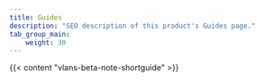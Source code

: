 ```yaml
---
title: Guides
description: "SEO description of this product's Guides page."
tab_group_main:
    weight: 30
---
```


{{< content "vlans-beta-note-shortguide" >}}